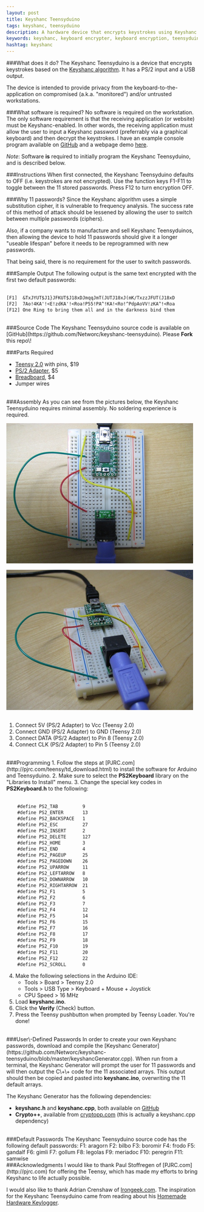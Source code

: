 ```yaml
---
layout: post
title: Keyshanc Teensyduino
tags: keyshanc, teensyduino
description: A hardware device that encrypts keystrokes using Keyshanc.
keywords: keyshanc, keyboard encrypter, keyboard encryption, teensyduino
hashtag: keyshanc
---
```

###What does it do?
The Keyshanc Teensyduino is a device that encrypts keystrokes based on the [Keyshanc algorithm](http://andrewcreed.com/2012/04/04/keyshanc-overview.html). It has a PS/2 input and a USB output.

The device is intended to provide privacy from the keyboard\-to\-the\-application on compromised \(a.k.a. "monitored"\) and/or untrusted workstations.

###What software is required?
No software is required on the workstation. The only software requirement is that the receiving application \(or website\) must be Keyshanc\-enabled. In other words, the receiving application must allow the user to input a Keyshanc password \(preferrably via a graphical keyboard\) and then decrypt the keystrokes. I have an example console program available on [GitHub](https://github.com/Networc/keyshanc/blob/master/examples/consoleApp/main.cpp) and a webpage demo [here](http://andrewcreed.com/2012/04/16/keyshanc-ported-to-javascript.html).

<i>Note</i>: Software <b>is</b> required to initially program the Keyshanc Teensyduino, and is described below.

###Instructions
When first connected, the Keyshanc Teensyduino defaults to OFF \(i.e. keystrokes are not encrypted\). Use the function keys F1\-F11 to toggle between the 11 stored passwords. Press F12 to turn encryption OFF.

###Why 11 passwords?
Since the Keyshanc algorithm uses a simple substitution cipher, it is vulnerable to frequency analysis. The success rate of this method of attack should be lessened by allowing the user to switch between multiple passwords \(ciphers\).

Also, if a company wants to manufacture and sell Keyshanc Teensyduinos, then allowing the device to hold 11 passwords should give it a longer "useable lifespan" before it needs to be reprogrammed with new passwords.

That being said, there is no requirement for the user to switch passwords.

###Sample Output
The following output is the same text encrypted with the first two default passwords:
<pre><code>
[F1]  &TxJYUT$J1}JFKUT$J18xDJmqqJmT(JUTJ18xJ(mK/TxzzJFUT(J18xD
[F2]  7Ao!4KA'!&lt;E!zdKA'!&lt;Roa!P55!PA^!KA!&lt;Ro!^PdpAoVV!zKA^!&lt;Roa
[F12] One Ring to bring them all and in the darkness bind them</code></pre>
<br />
###Source Code
The Keyshanc Teensyduino source code is available on [GitHub](https://github.com/Networc/keyshanc-teensyduino). Please <b>Fork</b> this repo\!

###Parts Required
* [Teensy 2.0](http://pjrc.com/store/teensy_pins.html) with pins, $19
* [PS/2 Adapter](http://www.parallax.com/StoreSearchResults/tabid/768/txtSearch/ps/ProductID/513/Default.aspx), $5
* [Breadboard](http://www.allelectronics.com/make-a-store/item/PB-400/SOLDERLESS-BREADBOARD-400-CONTACTS/1.html), $4
* Jumper wires
<br />
###Assembly
As you can see from the pictures below, the Keyshanc Teensyduino requires minimal assembly. No soldering experience is required.

<img src="/images/keyshanc01.jpg" align="center" alt="Overhead View" /><br />
<br />
<img src="/images/keyshanc02.jpg" align="center" alt="Angle View" /><br />
<br />
1. Connect 5V \(PS/2 Adapter\) to Vcc \(Teensy 2.0\)
2. Connect GND \(PS/2 Adapter\) to GND \(Teensy 2.0\)
3. Connect DATA \(PS/2 Adapter\) to Pin 8 \(Teensy 2.0\)
4. Connect CLK \(PS/2 Adapter\) to Pin 5 \(Teensy 2.0\)
<br />
###Programming
1. Follow the steps at [PJRC.com](http://pjrc.com/teensy/td_download.html) to install the software for Arduino and Teensyduino.
2. Make sure to select the <b>PS2Keyboard</b> library on the "Libraries to Install" menu.
3. Change the special key codes in <b>PS2Keyboard.h</b> to the following:
	<pre><code>
	#define PS2_TAB         9
	#define PS2_ENTER       13
	#define PS2_BACKSPACE   1
	#define PS2_ESC         27
	#define PS2_INSERT      2
	#define PS2_DELETE      127
	#define PS2_HOME        3
	#define PS2_END         4
	#define PS2_PAGEUP      25
	#define PS2_PAGEDOWN    26
	#define PS2_UPARROW     11
	#define PS2_LEFTARROW   8
	#define PS2_DOWNARROW   10
	#define PS2_RIGHTARROW  21
	#define PS2_F1          5
	#define PS2_F2          6
	#define PS2_F3          7
	#define PS2_F4          12
	#define PS2_F5          14
	#define PS2_F6          15
	#define PS2_F7          16
	#define PS2_F8          17
	#define PS2_F9          18
	#define PS2_F10         19
	#define PS2_F11         20
	#define PS2_F12         22
	#define PS2_SCROLL      0</code></pre>

4. Make the following selections in the Arduino IDE:
    * Tools > Board > Teensy 2.0
    * Tools > USB Type > Keyboard \+ Mouse \+ Joystick
    * CPU Speed > 16 MHz
5. Load <b>keyshanc.ino</b>.
6. Click the <b>Verify</b> \(Check\) button.
7. Press the Teensy pushbutton when prompted by Teensy Loader. You're done\!
<br />
###User\-Defined Passwords
In order to create your own Keyshanc passwords, download and compile the [Keyshanc Generator](https://github.com/Networc/keyshanc-teensyduino/blob/master/keyshancGenerator.cpp). When run from a terminal, the Keyshanc Generator will prompt the user for 11 passwords and will then output the C\+\+ code for the 11 associated arrays. This output should then be copied and pasted into <b>keyshanc.ino</b>, overwriting the 11 default arrays.

The Keyshanc Generator has the following dependencies:

* <b>keyshanc.h</b> and <b>keyshanc.cpp</b>, both available on [GitHub](https://github.com/Networc/keyshanc)
* <b>Crypto++</b>, available from [cryptopp.com](http://www.cryptopp.com/) \(this is actually a keyshanc.cpp dependency\)
<br />
###Default Passwords
The Keyshanc Teensyduino source code has the following default passwords:
    F1:  aragorn
    F2:  bilbo
    F3:  boromir
    F4:  frodo
    F5:  gandalf
    F6:  gimli
    F7:  gollum
    F8:  legolas
    F9:  meriadoc
    F10: peregrin
    F11: samwise
<br />
###Acknowledgments
I would like to thank Paul Stoffregen of [PJRC.com](http://pjrc.com) for offering the Teensy, which has made my efforts to bring Keyshanc to life actually possible.

I would also like to thank Adrian Crenshaw of [Irongeek.com](http://www.irongeek.com). The inspiration for the Keyshanc Teensyduino came from  reading about his [Homemade Hardware Keylogger](http://www.irongeek.com/i.php?page=security/homemade-hardware-keylogger-phukd).

